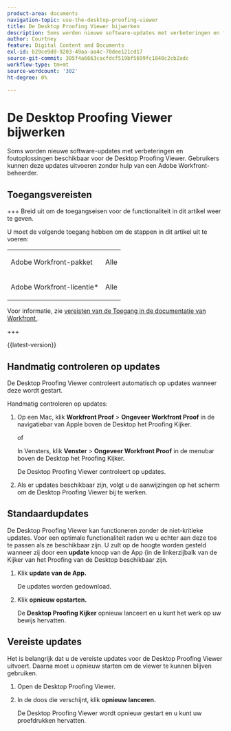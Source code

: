 ```yaml
---
product-area: documents
navigation-topic: use-the-desktop-proofing-viewer
title: De Desktop Proofing Viewer bijwerken
description: Soms worden nieuwe software-updates met verbeteringen en foutoplossingen beschikbaar voor de Desktop Proofing Viewer. Gebruikers kunnen deze updates uitvoeren zonder hulp van een Adobe Workfront-beheerder.
author: Courtney
feature: Digital Content and Documents
exl-id: b29ce9d0-9203-49aa-aa4c-70dee121cd17
source-git-commit: 385f4a6663cacfdcf519bf5699fc1840c2cb2adc
workflow-type: tm+mt
source-wordcount: '302'
ht-degree: 0%

---
```


# De Desktop Proofing Viewer bijwerken

Soms worden nieuwe software-updates met verbeteringen en foutoplossingen beschikbaar voor de Desktop Proofing Viewer. Gebruikers kunnen deze updates uitvoeren zonder hulp van een Adobe Workfront-beheerder.

<!--
>[!IMPORTANT]
>
>Windows users must manually reinstall the Desktop Proofing Viewer to support Chrome version 91. After manually reinstalling, the Desktop Proofing Viewer upgrades to the latest version (2.0.15). Future updates to the Desktop Proofing Viewer will be automatic. For information in reinstalling, see [Install the Desktop Proofing Viewer](../../../review-and-approve-work/proofing/use-the-desktop-proofing-viewer/installing-desktop-proofing-viewer.md). -->

## Toegangsvereisten

+++ Breid uit om de toegangseisen voor de functionaliteit in dit artikel weer te geven.

U moet de volgende toegang hebben om de stappen in dit artikel uit te voeren:

<table style="table-layout:auto"> 
 <col> 
 <col> 
 <tbody> 
  <tr> 
   <td role="rowheader">Adobe Workfront-pakket</td> 
   <td> <p>Alle</p> </td> 
  </tr> 
  <tr> 
   <td role="rowheader">Adobe Workfront-licentie*</td> 
   <td> <p>Alle</p> </td> 
  </tr> 
 </tbody> 
</table>

Voor informatie, zie [&#x200B; vereisten van de Toegang in de documentatie van Workfront &#x200B;](/help/quicksilver/administration-and-setup/add-users/access-levels-and-object-permissions/access-level-requirements-in-documentation.md).

+++

{{latest-version}}

## Handmatig controleren op updates

De Desktop Proofing Viewer controleert automatisch op updates wanneer deze wordt gestart. 

Handmatig controleren op updates:

1. Op een Mac, klik **Workfront Proof** > **Ongeveer Workfront Proof** in de navigatiebar van Apple boven de Desktop het Proofing Kijker. 

   of

   In Vensters, klik **Venster** > **Ongeveer Workfront Proof** in de menubar boven de Desktop het Proofing Kijker.

   De Desktop Proofing Viewer controleert op updates.

1. Als er updates beschikbaar zijn, volgt u de aanwijzingen op het scherm om de Desktop Proofing Viewer bij te werken.

## Standaardupdates

De Desktop Proofing Viewer kan functioneren zonder de niet-kritieke updates. Voor een optimale functionaliteit raden we u echter aan deze toe te passen als ze beschikbaar zijn. U zult op de hoogte worden gesteld wanneer zij door een **update** knoop van de App &lbrace;in de linkerzijbalk van de Kijker van het Proofing van de Desktop beschikbaar zijn.

1. Klik **update van de App.**

   De updates worden gedownload.

1. Klik **opnieuw opstarten.**

   De **Desktop Proofing Kijker** opnieuw lanceert en u kunt het werk op uw bewijs hervatten.

## Vereiste updates

Het is belangrijk dat u de vereiste updates voor de Desktop Proofing Viewer uitvoert. Daarna moet u opnieuw starten om de viewer te kunnen blijven gebruiken.

1. Open de Desktop Proofing Viewer.
1. In de doos die verschijnt, klik **opnieuw lanceren.**

   De Desktop Proofing Viewer wordt opnieuw gestart en u kunt uw proefdrukken hervatten. 
